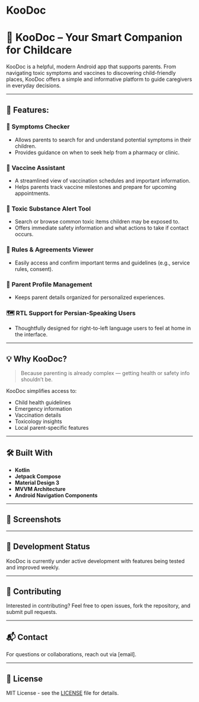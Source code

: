 # KooDoc

# 👶 KooDoc – Your Smart Companion for Childcare

KooDoc is a helpful, modern Android app that supports parents. From navigating toxic symptoms and vaccines to discovering child-friendly places, KooDoc offers a simple and informative platform to guide caregivers in everyday decisions.

---

## 🌟 Features:

### 🧠 **Symptoms Checker**
- Allows parents to search for and understand potential symptoms in their children.
- Provides guidance on when to seek help from a pharmacy or clinic.

### 💉 **Vaccine Assistant**
- A streamlined view of vaccination schedules and important information.
- Helps parents track vaccine milestones and prepare for upcoming appointments.

### 🧪 **Toxic Substance Alert Tool**
- Search or browse common toxic items children may be exposed to.
- Offers immediate safety information and what actions to take if contact occurs.

### 🧾 **Rules & Agreements Viewer**
- Easily access and confirm important terms and guidelines (e.g., service rules, consent).

### 🧍 **Parent Profile Management**
- Keeps parent details organized for personalized experiences.

### 🗺️ **RTL Support for Persian-Speaking Users**
- Thoughtfully designed for right-to-left language users to feel at home in the interface.

---

## 💡 Why KooDoc?

> Because parenting is already complex — getting health or safety info shouldn’t be.

KooDoc simplifies access to:
- Child health guidelines
- Emergency information
- Vaccination details
- Toxicology insights
- Local parent-specific features

---

## 🛠️ Built With

- **Kotlin**
- **Jetpack Compose**
- **Material Design 3**
- **MVVM Architecture**
- **Android Navigation Components**

---

## 📱 Screenshots


---

## 🧪 Development Status

KooDoc is currently under active development with features being tested and improved weekly.

---

## 🤝 Contributing

Interested in contributing? Feel free to open issues, fork the repository, and submit pull requests.

---

## 📬 Contact

For questions or collaborations, reach out via [email].

---

## 📄 License

MIT License - see the [LICENSE](LICENSE) file for details.
